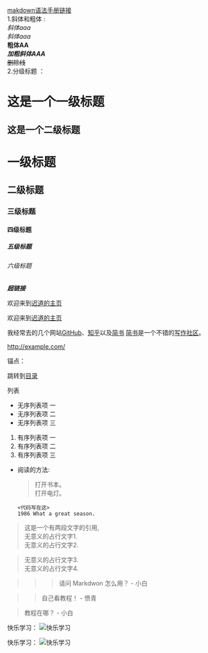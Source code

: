 
[makdown语法手册链接](https://www.jianshu.com/p/8c1b2b39deb0)  
1.斜体和粗体  :  
*斜体aaa*  
_斜体aaa_  
**粗体AA**  
***加粗斜体AAA***  
~~删除线~~  
2.分级标题 ： 

这是一个一级标题  
============================

这是一个二级标题
--------------------------------------------------

# 一级标题
## 二级标题
### 三级标题
#### 四级标题
##### 五级标题
###### 六级标题

*****超链接***** 

欢迎来到[迟道的主页](http://www.jianshu.com/u/de4923b06bfc)

欢迎来到[迟道的主页](http://www.jianshu.com/u/de4923b06bfc "迟道的主页")


我经常去的几个网站[GitHub][1]、[知乎][2]以及[简书][3]
[简书][3]是一个不错的[写作社区][]。

[1]:https://github.com "GitHub"
[2]:https://www.zhihu.com "知乎"
[3]:http://www.jianshu.com "简书"
[写作社区]:http://www.jianshu.com

<http://example.com/>  

锚点：


跳转到[目录](#index)

列表
- 无序列表项 一
- 无序列表项 二
- 无序列表项 三

1. 有序列表项 一
2. 有序列表项 二
3. 有序列表项 三
*   阅读的方法:  
          
    > 打开书本。  
    打开电灯。  
                            
        <代码写在这>
        1986 What a great season.
> 这是一个有两段文字的引用,  
无意义的占行文字1.  
无意义的占行文字2.  

>无意义的占行文字3.  
无意义的占行文字4.    

>>> 请问 Markdwon 怎么用？ - 小白

>>自己看教程！ - 愤青

>教程在哪？ - 小白


快乐学习： 
![快乐学习](http://upload-images.jianshu.io/upload_images/1001659-7535c9e3fe16240d?imageMogr2/auto-orient/strip%7CimageView2/2/w/1240 "快乐学习")


快乐学习：
![快乐学习][study]

[study]:http://upload-images.jianshu.io/upload_images/1001659-7535c9e3fe16240d?imageMogr2/auto-orient/strip%7CimageView2/2/w/1240 "快乐学习"      
          





